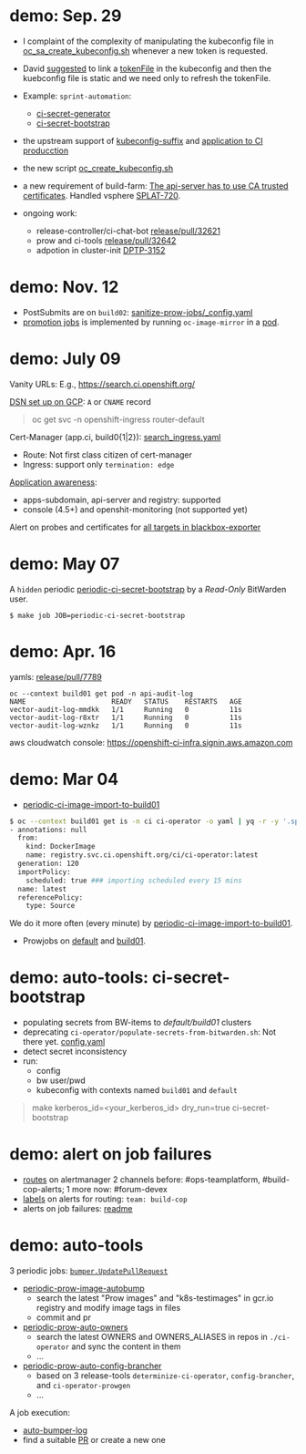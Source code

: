 # demo: Sep. 29

- I complaint of the complexity of manipulating the kubeconfig file in [oc_sa_create_kubeconfig.sh](https://github.com/openshift/ci-tools/blob/master/images/ci-secret-generator/oc_sa_create_kubeconfig.sh) whenever a new token is requested.
- David [suggested](https://issues.redhat.com/browse/DPTP-3087?focusedCommentId=20919808&page=com.atlassian.jira.plugin.system.issuetabpanels%3Acomment-tabpanel#comment-20919808) to link a [tokenFile](https://github.com/kubernetes/kubernetes/blob/f9afd68e3b3fc05f3607ea7cb90808c3e931ba9c/staging/src/k8s.io/client-go/tools/clientcmd/api/v1/types.go#L113-L115) in the kubeconfig and then the kuebconfig file is static and we need only to refresh the tokenFile.
- Example: `sprint-automation`: 
  - [ci-secret-generator](https://github.com/openshift/release/blob/5b786ff19b610e3f36566c274f7871ddc178efb5/core-services/ci-secret-generator/_config.yaml#L162-L172)
  - [ci-secret-bootstrap](https://github.com/openshift/release/blob/5b786ff19b610e3f36566c274f7871ddc178efb5/core-services/ci-secret-bootstrap/_config.yaml#L2316-L2332)

- the upstream support of [kubeconfig-suffix](https://github.com/kubernetes/test-infra/pull/27436) and [application to CI producction](https://github.com/openshift/release/pull/32421)
- the new script [oc_create_kubeconfig.sh](https://github.com/openshift/ci-tools/blob/master/images/ci-secret-generator/oc_create_kubeconfig.sh)
- a new requirement of build-farm: [The api-server has to use CA trusted certificates](https://github.com/openshift/release/blob/master/clusters/JoinBuildFarm.md#set-up-applyconfig-against-the-cluster). Handled vsphere [SPLAT-720](https://issues.redhat.com/browse/SPLAT-720).
- ongoing work:
  - release-controller/ci-chat-bot [release/pull/32621](https://github.com/openshift/release/pull/32621) 
  - prow and ci-tools [release/pull/32642](https://github.com/openshift/release/pull/32642)
  - adpotion in cluster-init [DPTP-3152](https://issues.redhat.com/browse/DPTP-3152)

# demo: Nov. 12

* PostSubmits are on `build02`: [sanitize-prow-jobs/_config.yaml](https://github.com/openshift/release/blob/01c5a7e911ec3500564e09c206182373212443b0/core-services/sanitize-prow-jobs/_config.yaml#L1624-L1626)
* [promotion jobs](https://prow.ci.openshift.org/?job=branch-*-images) is implemented by running `oc-image-mirror` in a [pod](https://prow.ci.openshift.org/view/gs/origin-ci-test/logs/branch-ci-codeready-toolchain-host-operator-master-images/1326588620701700096#1:build-log.txt%3A27).

# demo: July 09

Vanity URLs: E.g., https://search.ci.openshift.org/

[DSN set up on GCP](https://console.cloud.google.com/net-services/dns/zones?project=openshift-ci-infra&authuser=1&organizationId=54643501348&dnsManagedZonessize=50): `A` or `CNAME` record

> oc get svc -n openshift-ingress router-default 

Cert-Manager (app.ci, build0{1|2}): [search_ingress.yaml](https://github.com/openshift/release/blob/master/clusters/app.ci/cert-manager/search_ingress.yaml)

* Route: Not first class citizen of cert-manager
* Ingress: support only `termination: edge`

[Application awareness](https://issues.redhat.com/browse/DPTP-1166?focusedCommentId=14167463&page=com.atlassian.jira.plugin.system.issuetabpanels%3Acomment-tabpanel#comment-14167463):

* apps-subdomain, api-server and registry: supported
* console (4.5+) and openshit-monitoring (not supported yet)

Alert on probes and certificates for [all targets in blackbox-exporter](https://github.com/openshift/release/blob/master/clusters/app.ci/prow-monitoring/additional-scrape-configs_secret.yaml)

# demo: May 07

A `hidden` periodic [periodic-ci-secret-bootstrap](https://github.com/openshift/release/blob/8c7eb0a281ed46d42cc88a9ca29103025bb30531/ci-operator/jobs/infra-periodics.yaml#L1205-L1209) by a _Read-Only_ BitWarden user.

```
$ make job JOB=periodic-ci-secret-bootstrap
```

# demo: Apr. 16

yamls: [release/pull/7789](https://github.com/openshift/release/pull/7789)

```
oc --context build01 get pod -n api-audit-log
NAME                     READY   STATUS    RESTARTS   AGE
vector-audit-log-mmdkk   1/1     Running   0          11s
vector-audit-log-r8xtr   1/1     Running   0          11s
vector-audit-log-wznkz   1/1     Running   0          11s
```

aws cloudwatch console: https://openshift-ci-infra.signin.aws.amazon.com


# demo: Mar 04

* [periodic-ci-image-import-to-build01](https://prow.svc.ci.openshift.org/?job=periodic-ci-image-import-to-build01)

```bash
$ oc --context build01 get is -n ci ci-operator -o yaml | yq -r -y '.spec.tags'
- annotations: null
  from:
    kind: DockerImage
    name: registry.svc.ci.openshift.org/ci/ci-operator:latest
  generation: 120
  importPolicy:
    scheduled: true ### importing scheduled every 15 mins
  name: latest
  referencePolicy:
    type: Source
```

We do it more often (every minute) by [periodic-ci-image-import-to-build01](https://github.com/openshift/release/blob/c3a1d6906e21a1a80288dd1dc7528182127ea830/ci-operator/jobs/infra-periodics.yaml#L11).

* Prowjobs on [default](https://prometheus-k8s-openshift-monitoring.svc.ci.openshift.org/graph?g0.range_input=1w&g0.expr=count(kube_pod_info%7Bnamespace%3D~%22ci.*%22%7D)&g0.tab=0) and [build01](https://prometheus-k8s-openshift-monitoring.apps.build01.ci.devcluster.openshift.com/graph?g0.range_input=1w&g0.expr=count(kube_pod_info%7Bnamespace%3D~%22ci.*%22%7D)&g0.tab=0).

# demo: auto-tools: ci-secret-bootstrap

* populating secrets from BW-items to _default/build01_ clusters
* deprecating `ci-operator/populate-secrets-from-bitwarden.sh`: Not there yet. [config.yaml](https://github.com/openshift/release/blob/master/core-services/ci-secret-bootstrap/_config.yaml)
* detect secret inconsistency
* run:
    * config
    * bw user/pwd
    * kubeconfig with contexts named `build01` and `default`

> make kerberos_id=<your_kerberos_id> dry_run=true ci-secret-bootstrap

# demo: alert on job failures

* [routes](https://alertmanager-prow-monitoring.svc.ci.openshift.org/#/status) on alertmanager
    2 channels before: #ops-teamplatform, #build-cop-alerts; 1 more now: #forum-devex
* [labels](https://prometheus-prow-monitoring.svc.ci.openshift.org/alerts) on alerts for routing: `team: build-cop`
* alerts on job failures: [readme](https://github.com/openshift/release/tree/master/cluster/ci/monitoring#add-an-alert-on-prow-job-failures)


# demo: auto-tools

3 periodic jobs: [`bumper.UpdatePullRequest`](https://github.com/kubernetes/test-infra/blob/master/experiment/autobumper/bumper/bumper.go#L77)

* [periodic-prow-image-autobump](https://github.com/openshift/release/blob/master/ci-operator/jobs/infra-periodics.yaml#L287)
    * search the latest "Prow images" and "k8s-testimages" in gcr.io registry and modify image tags in files
    * commit and pr
* [periodic-prow-auto-owners](https://github.com/openshift/release/blob/master/ci-operator/jobs/infra-periodics.yaml#L366)
    * search the latest OWNERS and OWNERS_ALIASES in repos in `./ci-operator` and sync the content in them
    * ...
* [periodic-prow-auto-config-brancher](https://github.com/openshift/release/blob/master/ci-operator/jobs/infra-periodics.yaml#L326)
    * based on 3 release-tools `determinize-ci-operator`, `config-brancher`, and `ci-operator-prowgen`
    * ...

A job execution: 

* [auto-bumper-log](https://prow.svc.ci.openshift.org/view/gcs/origin-ci-test/logs/periodic-prow-image-autobump/35#0:build-log.txt%3A1)
* find a suitable [PR](https://github.com/openshift/release/pull/5130) or create a new one
